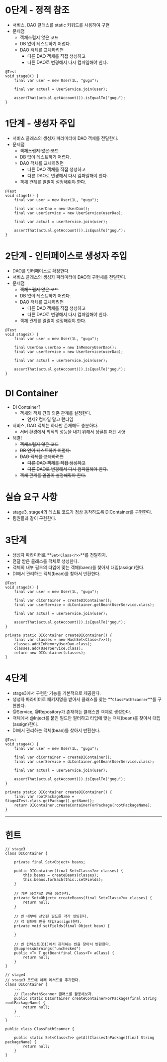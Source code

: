 # **0단계 - 정적 참조**

- 서비스, DAO 클래스를 static 키워드를 사용하여 구현
- 문제점
    - 객체스럽지 않은 코드
    - DB 없이 테스트하기 어렵다.
    - DAO 객체를 교체하려면
        - 다른 DAO 객체를 직접 생성하고
        - 다른 DAO로 변경해서 다시 컴파일해야 한다.

```
@Test
void stage0() {
    final var user = new User(1L, "gugu");

    final var actual = UserService.join(user);

    assertThat(actual.getAccount()).isEqualTo("gugu");
}
```

# **1단계 - 생성자 주입**

- 서비스 클래스의 생성자 파라미터에 DAO 객체를 전달한다.
- 문제점
    - ~~객체스럽지 않은 코드~~
    - DB 없이 테스트하기 어렵다.
    - DAO 객체를 교체하려면
        - 다른 DAO 객체를 직접 생성하고
        - 다른 DAO로 변경해서 다시 컴파일해야 한다.
    - 객체 관계를 일일이 설정해줘야 한다.

```
@Test
void stage1() {
    final var user = new User(1L, "gugu");

    final var userDao = new UserDao();
    final var userService = new UserService(userDao);

    final var actual = userService.join(user);

    assertThat(actual.getAccount()).isEqualTo("gugu");
}

```

# **2단계 - 인터페이스로 생성자 주입**

- DAO를 인터페이스로 확장한다.
- 서비스 클래스의 생성자 파라미터에 DAO의 구현체를 전달한다.
- 문제점
    - ~~객체스럽지 않은 코드~~
    - ~~DB 없이 테스트하기 어렵다.~~
    - DAO 객체를 교체하려면
        - 다른 DAO 객체를 직접 생성하고
        - 다른 DAO로 변경해서 다시 컴파일해야 한다.
    - 객체 관계를 일일이 설정해줘야 한다.

```
@Test
void stage2() {
    final var user = new User(1L, "gugu");

    final UserDao userDao = new InMemoryUserDao();
    final var userService = new UserService(userDao);

    final var actual = userService.join(user);

    assertThat(actual.getAccount()).isEqualTo("gugu");
}

```

# **DI Container**

- DI Container?
    - 객체와 객체 간의 의존 관계를 설정한다.
        - 언제? 컴파일 말고 런타임
- 서비스, DAO 객체는 하나만 존재해도 충분하다.
    - 서버 환경에서 최적의 성능을 내기 위해서 싱글톤 패턴 사용
- 해결!
    - ~~객체스럽지 않은 코드~~
    - ~~DB 없이 테스트하기 어렵다.~~
    - ~~DAO 객체를 교체하려면~~
        - ~~다른 DAO 객체를 직접 생성하고~~
        - ~~다른 DAO로 변경해서 다시 컴파일해야 한다.~~
    - ~~객체 관계를 일일이 설정해줘야 한다.~~

# **실습 요구 사항**

- stage3, stage4의 테스트 코드가 정상 동작하도록 DIContainer를 구현한다.
- 팀원들과 같이 구현한다.

# **3단계**

- 생성자 파라미터로 **`Set<Class<?>>`**를 전달하자.
- 전달 받은 클래스를 객체로 생성한다.
- 객체의 내부 필드의 타입에 맞는 객체(baen)를 찾아서 대입(assign)한다.
- DI에서 관리하는 객체(bean)를 찾아서 반환한다.

```
@Test
void stage3() {
    final var user = new User(1L, "gugu");

    final var diContainer = createDIContainer();
    final var userService = diContainer.getBean(UserService.class);

    final var actual = userService.join(user);

    assertThat(actual.getAccount()).isEqualTo("gugu");
}

private static DIContainer createDIContainer() {
    final var classes = new HashSet<Class<?>>();
    classes.add(InMemoryUserDao.class);
    classes.add(UserService.class);
    return new DIContainer(classes);
}

```

# **4단계**

- stage3에서 구현한 기능을 기본적으로 제공한다.
- 생성자 파라미터로 패키지명을 받아서 클래스를 찾는 **`ClassPathScanner`**를 구현한다.
- @Service, @Repository가 존재하는 클래스만 객체로 생성한다.
- 객체에서 @Inject를 붙인 필드만 필터하고 타입에 맞는 객체(bean)를 찾아서 대입(assign)한다.
- DI에서 관리하는 객체(bean)를 찾아서 반환한다.

```
@Test
void stage4() {
    final var user = new User(1L, "gugu");

    final var diContainer = createDIContainer();
    final var userService = diContainer.getBean(UserService.class);

    final var actual = userService.join(user);

    assertThat(actual.getAccount()).isEqualTo("gugu");
}

private static DIContainer createDIContainer() {
    final var rootPackageName = Stage4Test.class.getPackage().getName();
    return DIContainer.createContainerForPackage(rootPackageName);
}
```

---

# **힌트**

```
// stage3
class DIContainer {

    private final Set<Object> beans;

    public DIContainer(final Set<Class<?>> classes) {
        this.beans = createBeans(classes);
        this.beans.forEach(this::setFields);
    }

    // 기본 생성자로 빈을 생성한다.
    private Set<Object> createBeans(final Set<Class<?>> classes) {
        return null;
    }

    // 빈 내부에 선언된 필드를 각각 셋팅한다.
    // 각 필드에 빈을 대입(assign)한다.
    private void setFields(final Object bean) {

    }

    // 빈 컨텍스트(DI)에서 관리하는 빈을 찾아서 반환한다.
    @SuppressWarnings("unchecked")
    public <T> T getBean(final Class<T> aClass) {
        return null;
    }
}

```

```
// stage4
// stage3 코드에 아래 메서드를 추가한다.
class DIContainer {
    ...
    // ClassPathScanner 클래스를 활용해보자.
    public static DIContainer createContainerForPackage(final String rootPackageName) {
        return null;
    }
    ...
}

```

```
public class ClassPathScanner {

    public static Set<Class<?>> getAllClassesInPackage(final String packageName) {
        return null;
    }
}
```
